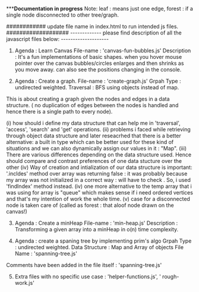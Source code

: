 ***********************Documentation in progress********************
Note:
leaf : means just one edge, 
forest : if a single node disconnected to other tree/graph.

############  update file name in index.html to run intended js files.  ###################
------------- please find description of all the javascript files below: --------------------

1. Agenda : Learn Canvas
File-name : 'canvas-fun-bubbles.js'
Description : It's a fun implementations of basic shapes. when you hover mouse pointer over the canvas bubbles/circles enlarges and then shrinks as you move away.
can also see the positions changing in the console.


2. Agenda : Create a graph.
File-name : 'create-graph.js'
Grpah Type : undirected weighted.
Traversal : BFS
using objects instead of map.

This is about creating a graph given the nodes and edges in a data structure.
( no duplication of edges between the nodes is handled and hence there is a single path to every node).


(i) how should i define my data structure that can help me in 'traversal', 'access', 'search' and  'get' operations.
(ii) problems i faced while retrieving through object data structure and later reseacrhed that there is a better alternative: a built in type which can be better used for these kind of situations and we can also dynamically assign our values in it : "Map".
(iii) There are various differences depending on the data structure used. Hence should compare and contrast preferences of one data stucture over the other
(iv) Way of creation and intialization of our data structure is important:
'.incldes' method over array was returning false : it was probably because my array was not initialized in a correct way : will have to check . So, i used 'findIndex' method instead.
(iv) one more alternative to the temp array that i was using for array is 
"queue"
 which makes sense if i need ordered vertices and that's my intention of work the whole time.
 (v) case for a disconnected node is taken care of (called as forest : that aloof node drawn on the canvas!)


3.  Agenda : Create a minHeap
File-name : 'min-heap.js'
Description : Transforming a given array into a minHeap in o(n) time complexity.

4. Agenda : create a spaning tree by implementing prim's algo
 Grpah Type : undirected weighted.
 Data Structure : Map and Array of objects
 File Name : 'spanning-tree.js'

 Comments have been added in the file itself : 'spanning-tree.js'


 5. Extra files with no specific use case : 'helper-functions.js',
                                         ' rough-work.js'